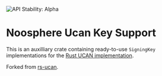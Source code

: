 ![API Stability: Alpha](https://img.shields.io/badge/API%20Stability-Alpha-red)

# Noosphere Ucan Key Support

This is an auxilliary crate containing ready-to-use `SigningKey` implementations
for the [Rust UCAN implementation][noosphere-ucan].

Forked from [rs-ucan](https://github.com/ucan-wg/rs-ucan).

[noosphere-ucan]: https://docs.rs/noosphere-ucan
